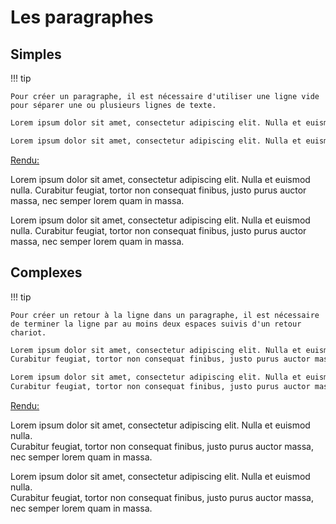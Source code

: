 # Les paragraphes

## Simples
!!! tip

    Pour créer un paragraphe, il est nécessaire d'utiliser une ligne vide pour séparer une ou plusieurs lignes de texte.

```markdown title="paragraphes_simples.md" linenums="1"
Lorem ipsum dolor sit amet, consectetur adipiscing elit. Nulla et euismod nulla. Curabitur feugiat, tortor non consequat finibus, justo purus auctor massa, nec semper lorem quam in massa.

Lorem ipsum dolor sit amet, consectetur adipiscing elit. Nulla et euismod nulla. Curabitur feugiat, tortor non consequat finibus, justo purus auctor massa, nec semper lorem quam in massa.
```
<u>Rendu:</u>

Lorem ipsum dolor sit amet, consectetur adipiscing elit. Nulla et euismod nulla. Curabitur feugiat, tortor non consequat finibus, justo purus auctor massa, nec semper lorem quam in massa.

Lorem ipsum dolor sit amet, consectetur adipiscing elit. Nulla et euismod nulla. Curabitur feugiat, tortor non consequat finibus, justo purus auctor massa, nec semper lorem quam in massa.

## Complexes
!!! tip

    Pour créer un retour à la ligne dans un paragraphe, il est nécessaire de terminer la ligne par au moins deux espaces suivis d'un retour chariot.

```markdown title="paragraphes_complexes.md" linenums="1"
Lorem ipsum dolor sit amet, consectetur adipiscing elit. Nulla et euismod nulla.  
Curabitur feugiat, tortor non consequat finibus, justo purus auctor massa, nec semper lorem quam in massa.

Lorem ipsum dolor sit amet, consectetur adipiscing elit. Nulla et euismod nulla.  
Curabitur feugiat, tortor non consequat finibus, justo purus auctor massa, nec semper lorem quam in massa.
```
<u>Rendu:</u>

Lorem ipsum dolor sit amet, consectetur adipiscing elit. Nulla et euismod nulla.  
Curabitur feugiat, tortor non consequat finibus, justo purus auctor massa, nec semper lorem quam in massa.

Lorem ipsum dolor sit amet, consectetur adipiscing elit. Nulla et euismod nulla.  
Curabitur feugiat, tortor non consequat finibus, justo purus auctor massa, nec semper lorem quam in massa.
